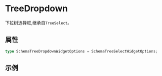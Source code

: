 # TreeDropdown

下拉树选择框,继承自`TreeSelect`。

## 属性

```ts
type SchemaTreeDropdownWidgetOptions = SchemaTreeSelectWidgetOptions;
```

## 示例

<demo html="autoform/widgets/tree-dropdown.html"/>
